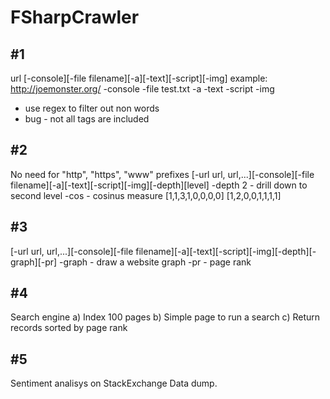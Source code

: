 # FSharpCrawler
## #1 ##

url [-console][-file filename][-a][-text][-script][-img]
example: http://joemonster.org/ -console -file test.txt -a -text -script -img
- use regex to filter out non words
- bug - not all tags are included

## #2 ##
No need for "http", "https", "www" prefixes
[-url url, url,...][-console][-file filename][-a][-text][-script][-img][-depth][level]
-depth 2 - drill down to second level
-cos - cosinus measure
[1,1,3,1,0,0,0,0]
[1,2,0,0,1,1,1,1]

## #3 ##
[-url url, url,...][-console][-file filename][-a][-text][-script][-img][-depth][-graph][-pr]
-graph - draw a website graph
-pr - page rank

## #4 ##
Search engine
a) Index 100 pages
b) Simple page to run a search
c) Return records sorted by page rank

## #5 ##
Sentiment analisys on StackExchange Data dump.
